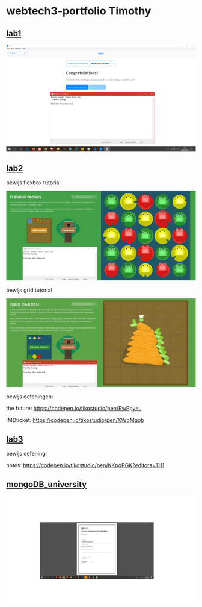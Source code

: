 # webtech3-portfolio Timothy

## [lab1](https://github.com/Taqqhub/2imd-webtech3-lab1.git)

![alt text][img]

## [lab2](https://github.com/tikoStudio/2imd-webtech3-portfolio/tree/master/lab2)

bewijs flexbox tutorial

![flexbox froggy][img1]

bewijs grid tutorial

![css grid garden][img2]

bewijs oefeningen:

the future: https://codepen.io/tikostudio/pen/RwPpyeL

IMDticket: https://codepen.io/tikostudio/pen/XWbMqob

## [lab3](https://github.com/tikoStudio/2imd-webtech3-portfolio/tree/master/lab3/notes_app)

bewijs oefening:

notes: https://codepen.io/tikostudio/pen/KKpqPGK?editors=1111

## [mongoDB_university](https://github.com/tikoStudio/2imd-webtech3-portfolio/tree/master/mongodb_university)

![mongodb university completion][imgmongo]


[img]: https://github.com/tikoStudio/2imd-webtech3-portfolio/blob/master/lab1-GIT/git-screenshot.PNG "screenshot img"

[img1]: https://github.com/tikoStudio/2imd-webtech3-portfolio/blob/master/lab2/flexbox-froggy.PNG "screenshot flexbox-froggy"

[img2]: https://github.com/tikoStudio/2imd-webtech3-portfolio/blob/master/lab2/css-grid.PNG "screenshot css-grid garden"

[imgmongo]: https://github.com/tikoStudio/2imd-webtech3-portfolio/blob/master/mongodb_university/mongo-db-basics-m001.png "screenshot mongodb uni"
